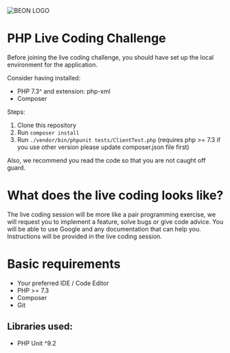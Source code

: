 ![BEON LOGO](https://beon.studio/blog/wp-content/themes/twentybeon/app/images/beon-purple.png)

# PHP Live Coding Challenge

Before joining the live coding challenge, you should have set up the local environment for the application.

Consider having installed:
- PHP 7.3^ and extension: php-xml
- Composer

Steps:

1. Clone this repository
2. Run `composer install`
3. Run `./vendor/bin/phpunit tests/ClientTest.php` (requires php >= 7.3 if you use other version please update composer.json file first)

Also, we recommend you read the code so that you are not caught off guard.

# What does the live coding looks like?

The live coding session will be more like a pair programming exercise, we will request you to implement a feature, solve bugs or give code advice. You will be able to use Google and any documentation that can help you. Instructions will be provided in the live coding session.

# Basic requirements

- Your preferred IDE / Code Editor
- PHP >= 7.3
- Composer
- Git

## Libraries used:

- PHP Unit ^9.2